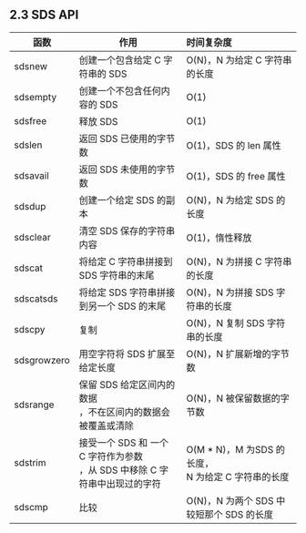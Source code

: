 ## 2.3 SDS API

| 函数        | 作用                                                         | 时间复杂度                                                   |
| ----------- | ------------------------------------------------------------ | :----------------------------------------------------------- |
| sdsnew      | 创建一个包含给定 C 字符串的 SDS                              | O(N)，N 为给定 C 字符串的长度                                |
| sdsempty    | 创建一个不包含任何内容的 SDS                                 | O(1)                                                         |
| sdsfree     | 释放 SDS                                                     | O(1)                                                         |
| sdslen      | 返回 SDS 已使用的字节数                                      | O(1)，SDS 的 len 属性                                        |
| sdsavail    | 返回 SDS 未使用的字节数                                      | O(1)，SDS 的 free 属性                                       |
| sdsdup      | 创建一个给定 SDS 的副本                                      | O(N)，N 为给定 SDS 的长度                                    |
| sdsclear    | 清空 SDS 保存的字符串内容                                    | O(1)，惰性释放                                               |
| sdscat      | 将给定 C 字符串拼接到 SDS 字符串的末尾                       | O(N)，N 为拼接 C 字符串的长度                                |
| sdscatsds   | 将给定 SDS 字符串拼接到另一个 SDS 的末尾                     | O(N)，N 为拼接 SDS 字符串的长度                              |
| sdscpy      | 复制                                                         | O(N)，N 复制 SDS 字符串的长度                                |
| sdsgrowzero | 用空字符将 SDS 扩展至给定长度                                | O(N)，N 扩展新增的字节数                                     |
| sdsrange    | 保留 SDS 给定区间内的数据<br />，不在区间内的数据会被覆盖或清除<br /> | O(N)，N 被保留数据的字节数                                   |
| sdstrim     | 接受一个 SDS 和 一个 C 字符作为参数<br />，从 SDS 中移除 C 字符串中出现过的字符<br /> | O(M * N)，M 为SDS 的长度，<br />N 为给定 C 字符串的长度<br /> |
| sdscmp      | 比较                                                         | O(N)，N 为两个 SDS 中较短那个 SDS 的长度                     |
